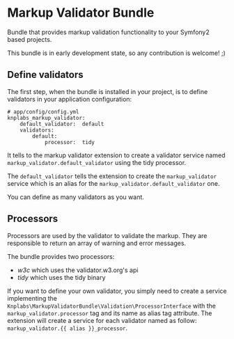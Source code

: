 Markup Validator Bundle
=======================

Bundle that provides markup validation functionality to your Symfony2 based
projects.

This bundle is in early development state, so any contribution is welcome! ;)

Define validators
-----------------

The first step, when the bundle is installed in your project, is to define
validators in your application configuration:

    # app/config/config.yml
    knplabs_markup_validator:
        default_validator:  default
        validators:
            default:
                processor:  tidy

It tells to the markup validator extension to create a validator service named
`markup_validator.default_validator` using the tidy processor.

The `default_validator` tells the extension to create the `markup_validator`
service which is an alias for the `markup_validator.default_validator` one.

You can define as many validators as you want.

Processors
----------

Processors are used by the validator to validate the markup. They are
responsible to return an array of warning and error messages.

The bundle provides two processors:

 * *w3c* which uses the validator.w3.org's api
 * *tidy* which uses the tidy binary

If you want to define your own validator, you simply need to create a service
implementing the `Knplabs\MarkupValidatorBundle\Validation\ProcessorInterface`
with the `markup_validator.processor` tag and its name as alias tag attribute.
The extension will create a service for each validator named as follow:
`markup_validator.{{ alias }}_processor`.
